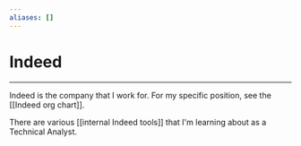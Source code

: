 ```yaml
---
aliases: []
---
```

# Indeed
---
Indeed is the company that I work for. For my specific position, see the [[Indeed org chart]]. 

There are various [[internal Indeed tools]] that I'm learning about as a Technical Analyst.
